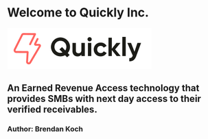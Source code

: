 # Welcome to Quickly Inc.

![Logo Image](../assets/logo.png)

## An Earned Revenue Access technology that provides SMBs with next day access to their verified receivables.

### Author: Brendan Koch
